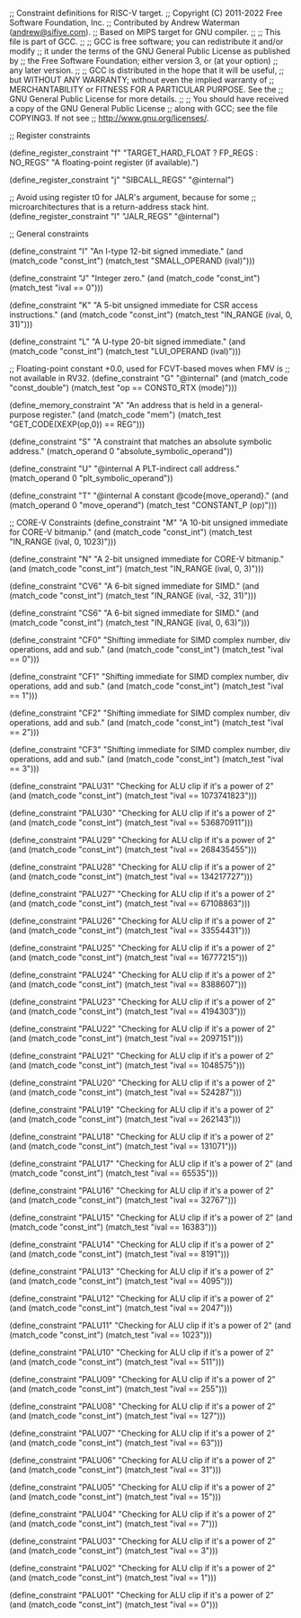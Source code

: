 ;; Constraint definitions for RISC-V target.
;; Copyright (C) 2011-2022 Free Software Foundation, Inc.
;; Contributed by Andrew Waterman (andrew@sifive.com).
;; Based on MIPS target for GNU compiler.
;;
;; This file is part of GCC.
;;
;; GCC is free software; you can redistribute it and/or modify
;; it under the terms of the GNU General Public License as published by
;; the Free Software Foundation; either version 3, or (at your option)
;; any later version.
;;
;; GCC is distributed in the hope that it will be useful,
;; but WITHOUT ANY WARRANTY; without even the implied warranty of
;; MERCHANTABILITY or FITNESS FOR A PARTICULAR PURPOSE.  See the
;; GNU General Public License for more details.
;;
;; You should have received a copy of the GNU General Public License
;; along with GCC; see the file COPYING3.  If not see
;; <http://www.gnu.org/licenses/>.

;; Register constraints

(define_register_constraint "f" "TARGET_HARD_FLOAT ? FP_REGS : NO_REGS"
  "A floating-point register (if available).")

(define_register_constraint "j" "SIBCALL_REGS"
  "@internal")

;; Avoid using register t0 for JALR's argument, because for some
;; microarchitectures that is a return-address stack hint.
(define_register_constraint "l" "JALR_REGS"
  "@internal")

;; General constraints

(define_constraint "I"
  "An I-type 12-bit signed immediate."
  (and (match_code "const_int")
       (match_test "SMALL_OPERAND (ival)")))

(define_constraint "J"
  "Integer zero."
  (and (match_code "const_int")
       (match_test "ival == 0")))

(define_constraint "K"
  "A 5-bit unsigned immediate for CSR access instructions."
  (and (match_code "const_int")
       (match_test "IN_RANGE (ival, 0, 31)")))

(define_constraint "L"
  "A U-type 20-bit signed immediate."
  (and (match_code "const_int")
       (match_test "LUI_OPERAND (ival)")))

;; Floating-point constant +0.0, used for FCVT-based moves when FMV is
;; not available in RV32.
(define_constraint "G"
  "@internal"
  (and (match_code "const_double")
       (match_test "op == CONST0_RTX (mode)")))

(define_memory_constraint "A"
  "An address that is held in a general-purpose register."
  (and (match_code "mem")
       (match_test "GET_CODE(XEXP(op,0)) == REG")))

(define_constraint "S"
  "A constraint that matches an absolute symbolic address."
  (match_operand 0 "absolute_symbolic_operand"))

(define_constraint "U"
  "@internal
   A PLT-indirect call address."
  (match_operand 0 "plt_symbolic_operand"))

(define_constraint "T"
  "@internal
   A constant @code{move_operand}."
  (and (match_operand 0 "move_operand")
       (match_test "CONSTANT_P (op)")))

;; CORE-V Constraints
(define_constraint "M"
  "A 10-bit unsigned immediate for CORE-V bitmanip."
  (and (match_code "const_int")
       (match_test "IN_RANGE (ival, 0, 1023)")))

(define_constraint "N"
  "A 2-bit unsigned immediate for CORE-V bitmanip."
  (and (match_code "const_int")
       (match_test "IN_RANGE (ival, 0, 3)")))

(define_constraint "CV6"
  "A 6-bit signed immediate for SIMD."
  (and (match_code "const_int")
       (match_test "IN_RANGE (ival, -32, 31)")))

(define_constraint "CS6"
  "A 6-bit signed immediate for SIMD."
  (and (match_code "const_int")
       (match_test "IN_RANGE (ival, 0, 63)")))

(define_constraint "CF0"
  "Shifting immediate for SIMD complex number, div operations, add and sub."
  (and (match_code "const_int")
       (match_test "ival == 0")))

(define_constraint "CF1"
  "Shifting immediate for SIMD complex number, div operations, add and sub."
  (and (match_code "const_int")
       (match_test "ival == 1")))

(define_constraint "CF2"
  "Shifting immediate for SIMD complex number, div operations, add and sub."
  (and (match_code "const_int")
       (match_test "ival == 2")))

(define_constraint "CF3"
  "Shifting immediate for SIMD complex number, div operations, add and sub."
  (and (match_code "const_int")
       (match_test "ival == 3")))

(define_constraint "PALU31"
  "Checking for ALU clip if it's a power of 2"
  (and (match_code "const_int")
       (match_test "ival == 1073741823")))

(define_constraint "PALU30"
  "Checking for ALU clip if it's a power of 2"
  (and (match_code "const_int")
       (match_test "ival == 536870911")))

(define_constraint "PALU29"
  "Checking for ALU clip if it's a power of 2"
  (and (match_code "const_int")
       (match_test "ival == 268435455")))

(define_constraint "PALU28"
  "Checking for ALU clip if it's a power of 2"
  (and (match_code "const_int")
       (match_test "ival == 134217727")))

(define_constraint "PALU27"
  "Checking for ALU clip if it's a power of 2"
  (and (match_code "const_int")
       (match_test "ival == 67108863")))

(define_constraint "PALU26"
  "Checking for ALU clip if it's a power of 2"
  (and (match_code "const_int")
       (match_test "ival == 33554431")))

(define_constraint "PALU25"
  "Checking for ALU clip if it's a power of 2"
  (and (match_code "const_int")
       (match_test "ival == 16777215")))

(define_constraint "PALU24"
  "Checking for ALU clip if it's a power of 2"
  (and (match_code "const_int")
       (match_test "ival == 8388607")))

(define_constraint "PALU23"
  "Checking for ALU clip if it's a power of 2"
  (and (match_code "const_int")
       (match_test "ival == 4194303")))

(define_constraint "PALU22"
  "Checking for ALU clip if it's a power of 2"
  (and (match_code "const_int")
       (match_test "ival == 2097151")))

(define_constraint "PALU21"
  "Checking for ALU clip if it's a power of 2"
  (and (match_code "const_int")
       (match_test "ival == 1048575")))

(define_constraint "PALU20"
  "Checking for ALU clip if it's a power of 2"
  (and (match_code "const_int")
       (match_test "ival == 524287")))

(define_constraint "PALU19"
  "Checking for ALU clip if it's a power of 2"
  (and (match_code "const_int")
       (match_test "ival == 262143")))

(define_constraint "PALU18"
  "Checking for ALU clip if it's a power of 2"
  (and (match_code "const_int")
       (match_test "ival == 131071")))

(define_constraint "PALU17"
  "Checking for ALU clip if it's a power of 2"
  (and (match_code "const_int")
       (match_test "ival == 65535")))

(define_constraint "PALU16"
  "Checking for ALU clip if it's a power of 2"
  (and (match_code "const_int")
       (match_test "ival == 32767")))

(define_constraint "PALU15"
  "Checking for ALU clip if it's a power of 2"
  (and (match_code "const_int")
       (match_test "ival == 16383")))

(define_constraint "PALU14"
  "Checking for ALU clip if it's a power of 2"
  (and (match_code "const_int")
       (match_test "ival == 8191")))

(define_constraint "PALU13"
  "Checking for ALU clip if it's a power of 2"
  (and (match_code "const_int")
       (match_test "ival == 4095")))

(define_constraint "PALU12"
  "Checking for ALU clip if it's a power of 2"
  (and (match_code "const_int")
       (match_test "ival == 2047")))

(define_constraint "PALU11"
  "Checking for ALU clip if it's a power of 2"
  (and (match_code "const_int")
       (match_test "ival == 1023")))

(define_constraint "PALU10"
  "Checking for ALU clip if it's a power of 2"
  (and (match_code "const_int")
       (match_test "ival == 511")))

(define_constraint "PALU09"
  "Checking for ALU clip if it's a power of 2"
  (and (match_code "const_int")
       (match_test "ival == 255")))

(define_constraint "PALU08"
  "Checking for ALU clip if it's a power of 2"
  (and (match_code "const_int")
       (match_test "ival == 127")))

(define_constraint "PALU07"
  "Checking for ALU clip if it's a power of 2"
  (and (match_code "const_int")
       (match_test "ival == 63")))

(define_constraint "PALU06"
  "Checking for ALU clip if it's a power of 2"
  (and (match_code "const_int")
       (match_test "ival == 31")))

(define_constraint "PALU05"
  "Checking for ALU clip if it's a power of 2"
  (and (match_code "const_int")
       (match_test "ival == 15")))

(define_constraint "PALU04"
  "Checking for ALU clip if it's a power of 2"
  (and (match_code "const_int")
       (match_test "ival == 7")))

(define_constraint "PALU03"
  "Checking for ALU clip if it's a power of 2"
  (and (match_code "const_int")
       (match_test "ival == 3")))

(define_constraint "PALU02"
  "Checking for ALU clip if it's a power of 2"
  (and (match_code "const_int")
       (match_test "ival == 1")))

(define_constraint "PALU01"
  "Checking for ALU clip if it's a power of 2"
  (and (match_code "const_int")
       (match_test "ival == 0")))